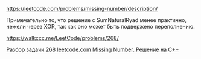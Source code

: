 https://leetcode.com/problems/missing-number/description/

Примечательно то, что решение с SumNaturalRyad менее практично, нежели через XOR, так как оно может быть подвержено переполнению.

https://walkccc.me/LeetCode/problems/268/

[Разбор задачи 268 leetcode.com Missing Number. Решение на C++](https://www.youtube.com/watch?v=yVkWvWpHXhc&ab_channel=3.5%D0%B7%D0%B0%D0%B4%D0%B0%D1%87%D0%B8%D0%B2%D0%BD%D0%B5%D0%B4%D0%B5%D0%BB%D1%8E)
